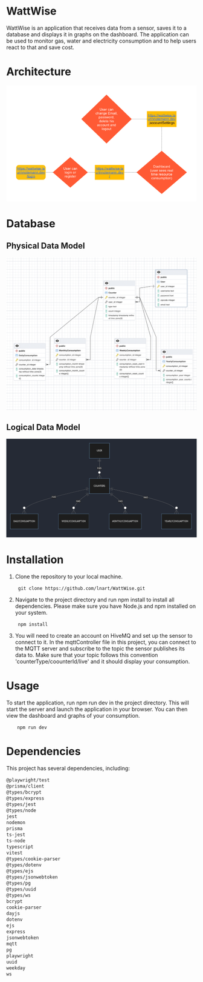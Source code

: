 # WattWise

WattWise is an application that receives data from a sensor, saves it to a database and displays it in graphs on the dashboard. The application can be used to monitor gas, water and electricity consumption and to help users react to that and save cost.

# Architecture

<img src="public/icons/architecture.png" alt="architecture">

# Database

## Physical Data Model

<img src='public/icons/physicalDataModel.png' alt='physical data model'>

## Logical Data Model

<img src='public/icons/logicalDataModel.png' alt='logical data model'>



# Installation

1. Clone the repository to your local machine.

        git clone https://github.com/lnart/WattWise.git

2. Navigate to the project directory and run npm install to install all dependencies. Please make sure you have Node.js and npm installed on your system.

        npm install
  
3. You will need to create an account on HiveMQ and set up the sensor to connect to it. In the mqttController file in this project, you can connect to the MQTT server and subscribe to the topic the sensor publishes its data to. Make sure that your topic follows this convention 'counterType/coounterId/live' and it should display your consumption.

# Usage

To start the application, run npm run dev in the project directory. This will start the server and launch the application in your browser. You can then view the dashboard and graphs of your consumption.

        npm run dev

# Dependencies

This project has several dependencies, including:

    @playwright/test
    @prisma/client
    @types/bcrypt
    @types/express
    @types/jest
    @types/node
    jest
    nodemon
    prisma
    ts-jest
    ts-node
    typescript
    vitest
    @types/cookie-parser
    @types/dotenv
    @types/ejs
    @types/jsonwebtoken
    @types/pg
    @types/uuid
    @types/ws
    bcrypt
    cookie-parser
    dayjs
    dotenv
    ejs
    express
    jsonwebtoken
    mqtt
    pg
    playwright
    uuid
    weekday
    ws
